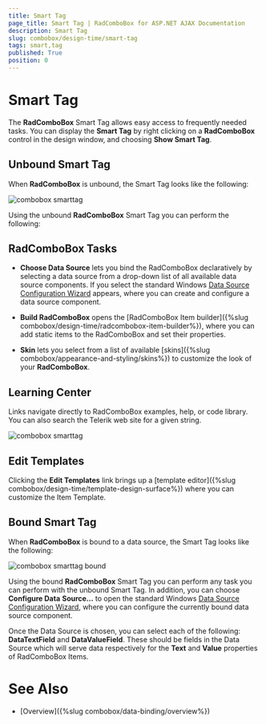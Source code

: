 ```yaml
---
title: Smart Tag
page_title: Smart Tag | RadComboBox for ASP.NET AJAX Documentation
description: Smart Tag
slug: combobox/design-time/smart-tag
tags: smart,tag
published: True
position: 0
---
```


# Smart Tag



The **RadComboBox** Smart Tag allows easy access to frequently needed tasks. You can display the **Smart Tag** by right clicking on a **RadComboBox** control in the design window, and choosing **Show Smart Tag**.

## Unbound Smart Tag

When **RadComboBox** is unbound, the Smart Tag looks like the following:

![combobox smarttag](images/combobox_smarttag.png)

Using the unbound **RadComboBox** Smart Tag you can perform the following:

## RadComboBox Tasks

* **Choose Data Source** lets you bind the RadComboBox declaratively by selecting a data source from a drop-down list of all available data source components. If you select **<New Data Source...>** the standard Windows [Data Source Configuration Wizard](https://msdn2.microsoft.com/en-us/library/ms247282(VS.80).aspx) appears, where you can create and configure a data source component.

* **Build RadComboBox** opens the [RadComboBox Item builder]({%slug combobox/design-time/radcombobox-item-builder%}), where you can add static items to the RadComboBox and set their properties.

* **Skin** lets you select from a list of available [skins]({%slug combobox/appearance-and-styling/skins%}) to customize the look of your **RadComboBox**.

## Learning Center

Links navigate directly to RadComboBox examples, help, or code library. You can also search the Telerik web site for a given string.

![combobox smarttag](images/combobox_smarttag.png)

## Edit Templates

Clicking the **Edit Templates** link brings up a [template editor]({%slug combobox/design-time/template-design-surface%}) where you can customize the Item Template.

## Bound Smart Tag

When **RadComboBox** is bound to a data source, the Smart Tag looks like the following:

![combobox smarttag bound](images/combobox_smarttag_bound.png)

Using the bound **RadComboBox** Smart Tag you can perform any task you can perform with the unbound Smart Tag. In addition, you can choose **Configure Data** **Source...** to open the standard Windows [Data Source Configuration Wizard](https://msdn2.microsoft.com/en-us/library/ms247282(VS.80).aspx), where you can configure the currently bound data source component.

Once the Data Source is chosen, you can select each of the following: **DataTextField** and **DataValueField**. These should be fields in the Data Source which will serve data respectively for the **Text** and **Value** properties of RadComboBox Items.

# See Also

 * [Overview]({%slug combobox/data-binding/overview%})
